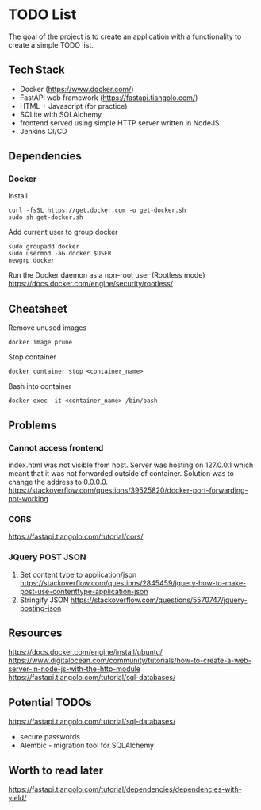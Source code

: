 # TODO List
The goal of the project is to create an application with a functionality to create a simple TODO list.

## Tech Stack
* Docker (https://www.docker.com/)
* FastAPI web framework (https://fastapi.tiangolo.com/) 
* HTML + Javascript (for practice)
* SQLite with SQLAlchemy
* frontend served using simple HTTP server written in NodeJS
* Jenkins CI/CD

## Dependencies
### Docker
Install
```
curl -fsSL https://get.docker.com -o get-docker.sh
sudo sh get-docker.sh
```
Add current user to group docker
```
sudo groupadd docker
sudo usermod -aG docker $USER
newgrp docker 
```
Run the Docker daemon as a non-root user (Rootless mode)
https://docs.docker.com/engine/security/rootless/

## Cheatsheet
Remove unused images
```
docker image prune
```
Stop container
```
docker container stop <container_name>
```
Bash into container
```
docker exec -it <container_name> /bin/bash
```

## Problems
### Cannot access frontend
index.html was not visible from host. Server was hosting on 127.0.0.1 which meant that it was not forwarded outside of container. Solution was to change the address to 0.0.0.0.
https://stackoverflow.com/questions/39525820/docker-port-forwarding-not-working
### CORS
https://fastapi.tiangolo.com/tutorial/cors/
### JQuery POST JSON
1. Set content type to application/json
https://stackoverflow.com/questions/2845459/jquery-how-to-make-post-use-contenttype-application-json
2. Stringify JSON
https://stackoverflow.com/questions/5570747/jquery-posting-json

## Resources
https://docs.docker.com/engine/install/ubuntu/
https://www.digitalocean.com/community/tutorials/how-to-create-a-web-server-in-node-js-with-the-http-module
https://fastapi.tiangolo.com/tutorial/sql-databases/

## Potential TODOs
https://fastapi.tiangolo.com/tutorial/sql-databases/
* secure passwords
* Alembic - migration tool for SQLAlchemy

## Worth to read later
https://fastapi.tiangolo.com/tutorial/dependencies/dependencies-with-yield/
